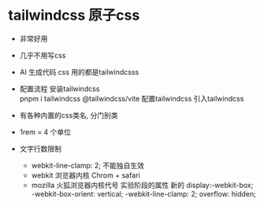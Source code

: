 # tailwindcss 原子css

- 非常好用
- 几乎不用写css
- AI 生成代码 css 用的都是tailwindcsss
- 配置流程
    安装tailwindcss      
         pnpm i tailwindcss @tailwindcss/vite
    配置tailwindcss
    引入tailwindcss
- 有各种内置的css类名, 分门别类
- 1rem = 4 个单位

- 文字行数限制
    - webkit-line-clamp: 2; 不能独自生效
    - webkit 浏览器内核 Chrom + safari
    - mozilla 火狐浏览器内核代号
    实验阶段的属性 新的
    display:-webkit-box;
    -webkit-box-orient: vertical;
    -webkit-line-clamp: 2;
    overflow: hidden;
